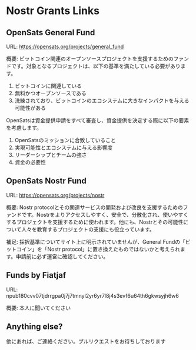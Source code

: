 # Nostr Grants Links

## OpenSats General Fund
URL: https://opensats.org/projects/general_fund

概要: ビットコイン関連のオープンソースプロジェクトを支援するためのファンドです。対象となるプロジェクトは、以下の基準を満たしている必要があります。
1. ビットコインに関連している
2. 無料かつオープンソースである
3. 洗練されており、ビットコインのエコシステムに大きなインパクトを与える可能性がある

OpenSatsは資金提供申請をすべて審査し、資金提供を決定する際に以下の要素を考慮します。
1. OpenSatsのミッションに合致していること
2. 実現可能性とエコシステムに与える影響度
3. リーダーシップとチームの強さ
4. 資金の必要性

## OpenSats Nostr Fund
URL: https://opensats.org/projects/nostr

概要: Nostr protocolとその関連サービスの開発および改良を支援するためのファンドです。Nostrをよりアクセスしやすく、安全で、分散化され、使いやすくするプロジェクトを支援するために使われます。他にも、Nostrとその可能性について人々を教育するプロジェクトの支援にも役立っています。

補足: 採択基準についてサイト上に明示されていませんが、General Fundの「ビットコイン」を「Nostr protocol」に置き換えたものではないかと考えられます。申請前に必ず運営に確認してください。
## Funds by Fiatjaf
URL: npub180cvv07tjdrrgpa0j7j7tmnyl2yr6yr7l8j4s3evf6u64th6gkwsyjh6w6

概要: 本人に聞いてください

## Anything else?
他にあれば、ご連絡ください。プルリクエストをお待ちしております
